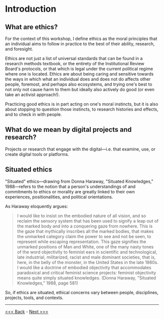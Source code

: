 # Introduction

## What are ethics?

For the context of this workshop, I define ethics as the moral principles that an individual aims to follow in practice to the best of their ability, research, and foresight.  

Ethics are not just a list of universal standards that can be found in a research methods textbook, or the entirety of the Institutional Review Board's protocols, or that which is legal under the current political regime where one is located. Ethics are about being caring and sensitive towards the ways in which what an individual does and does not do affects other people, foremost, and perhaps also ecosystems, and trying one's best to not only not cause harm to them but ideally also actively do good (or even take an activist approach!). 

Practicing good ethics is in part acting on one's moral instincts, but it is also about stopping to question those instincts, to research histories and effects, and to check in with people.  

## What do we mean by digital projects and research?

Projects or research that engage with the digital—i.e. that examine, use, or create digital tools or platforms.  

## Situated ethics  

"Situated" ethics—drawing from Donna Haraway, "Situated Knowledges," 1988—refers to the notion that a person's understandings of and commitments to ethics or morality are greatly linked to their own experiences, positionalities, and political orientations. 

As Haraway eloquently argues:
> I would like to insist on the embodied nature of all vision, and so reclaim the sensory system that has been used to signify a leap out of the marked body and into a conquering gaze from nowhere. This is the gaze that mythically inscribes all the marked bodies, that makes the unmarked category claim the power to see and not be seen, to represent while escaping representation. This gaze signifies the unmarked positions of Man and White, one of the many nasty tones of the word objectivity to feminist ears in scientific and technological, late industrial, militarized, racist and male dominant societies, that is, here, in the belly of the monster, in the United States in the late 1980s. I would like a doctrine of embodied objectivity  that accommodates paradoxical and critical feminist science projects: feminist objectivity means quite simply situated knowledges. (Donna Haraway, "Situated Knowledges," 1988, page 581)  

So, if ethics are situated, ethical concerns vary between people, disciplines, projects, tools, and contexts.    

******

[<<< Back](README.md) - [Next >>>](institutional.md)





